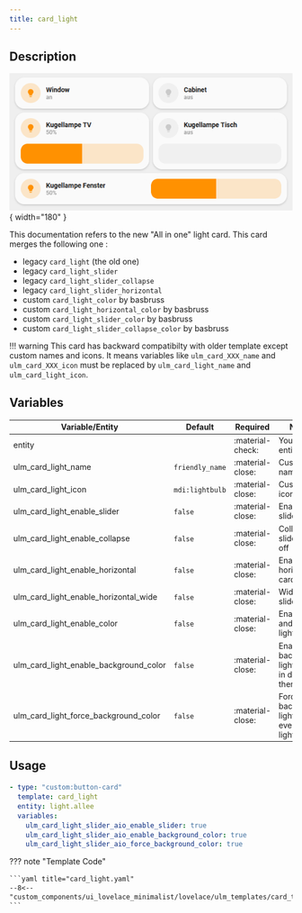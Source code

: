 ```yaml
---
title: card_light
---
```

<!-- markdownlint-disable MD046 -->

## Description

![Image title](../../assets/img/card_light_combi.png){ width="180" }

This documentation refers to the new "All in one" light card.
This card merges the following one :

- legacy `card_light` (the old one)
- legacy `card_light_slider`
- legacy `card_light_slider_collapse`
- legacy `card_light_slider_horizontal`
- custom `card_light_color` by basbruss
- custom `card_light_horizontal_color` by basbruss
- custom `card_light_slider_color` by basbruss
- custom `card_light_slider_collapse_color` by basbruss

!!! warning
    This card has backward compatibilty with older template except custom names and icons. It means variables like `ulm_card_XXX_name` and `ulm_card_XXX_icon` must be replaced by `ulm_card_light_name` and `ulm_card_light_icon`.

## Variables

| Variable/Entity                        | Default         | Required         | Notes          | Requirement |
|----------------------------------------|-----------------|------------------|----------------|-------------|
| entity                                 |                 | :material-check: | Your HA entity |             |
| ulm_card_light_name                    | `friendly_name` | :material-close: | Customize name |             |
| ulm_card_light_icon                    | `mdi:lightbulb` | :material-close: | Customize icon |             |
| ulm_card_light_enable_slider           | `false`         | :material-close: | Enable slider  |             |
| ulm_card_light_enable_collapse         | `false`         | :material-close: | Collapse slider when off | Need `ulm_card_light_enable_slider: true` |
| ulm_card_light_enable_horizontal       | `false`         | :material-close: | Enable horizontal card | |
| ulm_card_light_enable_horizontal_wide  | `false`         | :material-close: | Wider slider | Need `ulm_card_light_enable_horizontal: true` |
| ulm_card_light_enable_color            | `false`         | :material-close: | Enable icon and label light color | |
| ulm_card_light_enable_background_color | `false`         | :material-close: | Enable background light color in dark theme| |
| ulm_card_light_force_background_color  | `false`         | :material-close: | Force background light color even in light theme | Need `ulm_card_light_enable_background_color: true` |

## Usage

```yaml
- type: "custom:button-card"
  template: card_light
  entity: light.allee
  variables:
    ulm_card_light_slider_aio_enable_slider: true
    ulm_card_light_slider_aio_enable_background_color: true
    ulm_card_light_slider_aio_force_background_color: true
```

??? note "Template Code"

    ```yaml title="card_light.yaml"
    --8<-- "custom_components/ui_lovelace_minimalist/lovelace/ulm_templates/card_templates/cards/card_light.yaml"
    ```
